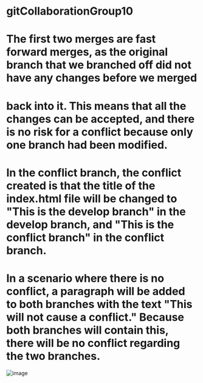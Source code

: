 # gitCollaborationGroup10

# The first two merges are fast forward merges, as the original branch that we branched off did not have any changes before we merged 
# back into it. This means that all the changes can be accepted, and there is no risk for a conflict because only one branch had been modified. 

# In the conflict branch, the conflict created is that the title of the index.html file will be changed to "This is the develop branch" in the develop branch, and "This is the conflict branch" in the conflict branch.

# In a scenario where there is no conflict, a paragraph will be added to both branches with the text "This will not cause a conflict." Because both branches will contain this, there will be no conflict regarding the two branches.

![image](https://user-images.githubusercontent.com/124760529/222549439-cbee4b51-87c4-4f07-871f-1741812de591.png)

